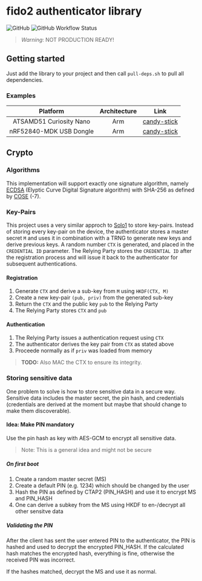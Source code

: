 # fido2 authenticator library

![GitHub](https://img.shields.io/github/license/r4gus/ztap?style=flat-square)
![GitHub Workflow Status](https://img.shields.io/github/workflow/status/r4gus/ztap/CI?style=flat-square)

> _Warning_: NOT PRODUCTION READY!

## Getting started

Just add the library to your project and then call `pull-deps.sh` to pull
all dependencies.

### Examples

| Platform | Architecture | Link |
|:--------:|:------------:|:----:|
| ATSAMD51 Curiosity Nano | Arm | [candy-stick](https://github.com/r4gus/candy-stick) |
| nRF52840-MDK USB Dongle | Arm | [candy-stick](https://github.com/r4gus/candy-stick-nrf) |

## Crypto

### Algorithms

This implementation will support exactly one signature algorithm,
namely [ECDSA](https://en.wikipedia.org/wiki/Elliptic_Curve_Digital_Signature_Algorithm) 
(Elyptic Curve Digital Signature algorithm) with SHA-256 as defined
by [COSE](https://www.iana.org/assignments/cose/cose.xhtml#algorithms) (-7).

### Key-Pairs

This project uses a very similar approch to [Solo1](https://github.com/solokeys/solo1/blob/master/docs/fido2-impl.md) to store
key-pairs. Instead of storing every key-pair on the device, the
authenticator stores a master secret `M` and uses it in combination
with a TRNG to generate new keys and derive previous keys. A 
random number `CTX` is generated, and placed in the `CREDENTIAL ID`
parameter. The Relying Party stores the `CREDENTIAL ID` after
the registration process and will issue it back to the
authenticator for subsequent authentications.

#### Registration

1. Generate `CTX` and derive a sub-key from `M` using `HKDF(CTX, M)`
2. Create a new key-pair `(pub, priv)` from the generated sub-key
3. Return the `CTX` and the public key `pub` to the Relying Party
4. The Relying Party stores `CTX` and `pub`

#### Authentication

1. The Relying Party issues a authentication request using `CTX`
2. The authenticator derives the key pair from `CTX` as stated above
3. Proceede normally as if `priv` was loaded from memory

> __TODO:__ Also MAC the CTX to ensure its integrity.

### Storing sensitive data

One problem to solve is how to store sensitive data in a secure way. Sensitive data includes the master secret,
the pin hash, and credentials (credentials are derived at the moment but maybe that should change to make them
discoverable).

#### Idea: Make PIN mandatory

Use the pin hash as key with AES-GCM to encrypt all sensitive data.

> Note: This is a general idea and might not be secure

##### On first boot

1. Create a random master secret (MS)
2. Create a default PIN (e.g. 1234) which should be changed by the user
3. Hash the PIN as defined by CTAP2 (PIN\_HASH) and use it to encrypt MS and PIN\_HASH
4. One can derive a subkey from the MS using HKDF to en-/decrypt all other sensitve data

##### Validating the PIN

After the client has sent the user entered PIN to the authenticator, the PIN is hashed and
used to decrypt the encrypted PIN\_HASH. If the calculated hash matches the encrypted hash,
everything is fine, otherwise the received PIN was incorrect.

If the hashes matched, decrypt the MS and use it as normal.
